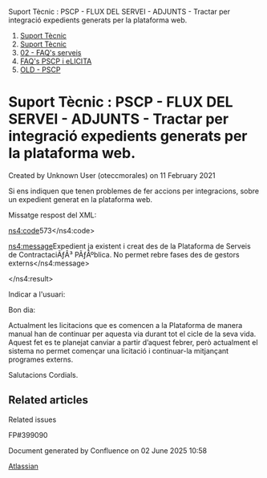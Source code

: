 Suport Tècnic : PSCP - FLUX DEL SERVEI - ADJUNTS - Tractar per integració expedients generats per la plataforma web.  

1.  [Suport Tècnic](index.md)
2.  [Suport Tècnic](13893782.md)
3.  [02 - FAQ's serveis](26313393.md)
4.  [FAQ's PSCP i eLICITA](28705587.md)
5.  [OLD - PSCP](OLD---PSCP_93356826.md)

Suport Tècnic : PSCP - FLUX DEL SERVEI - ADJUNTS - Tractar per integració expedients generats per la plataforma web.
====================================================================================================================

Created by Unknown User (oteccmorales) on 11 February 2021

Si ens indiquen que tenen problemes de fer accions per integracions, sobre un expedient generat en la plataforma web.

Missatge respost del XML:

<ns4:code>573</ns4:code>

<ns4:message>Expedient ja existent i creat des de la Plataforma de Serveis de ContractaciÃƒÂ³ PÃƒÂºblica. No permet rebre fases des de gestors externs</ns4:message>

</ns4:result>

  

Indicar a l'usuari:

  

Bon dia:

Actualment les licitacions que es comencen a la Plataforma de manera manual han de continuar per aquesta via durant tot el cicle de la seva vida. Aquest fet es te planejat canviar a partir d’aquest febrer, però actualment el sistema no permet començar una licitació i continuar-la mitjançant programes externs.

Salutacions Cordials.

  

Related articles
----------------

  

Related issues

FP#399090

Document generated by Confluence on 02 June 2025 10:58

[Atlassian](http://www.atlassian.com/)